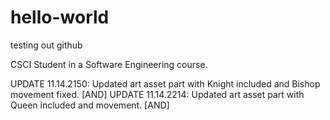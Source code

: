  
# hello-world
testing out github


CSCI Student in a Software Engineering course.

UPDATE 11.14.2150: Updated art asset part with Knight included and Bishop movement fixed. [AND]
UPDATE 11.14.2214: Updated art asset part with Queen included and movement. [AND]
